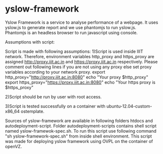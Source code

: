 yslow-framework
===============

Yslow Framework is a service to analyse performance of a webpage. It uses yslow.js to generate report and we use
phantomjs to run yslow.js. Phantomjs is an headless browser to run javascript using console.

Assumptions with script:

Script is made with following assumptions:
1)Script is used inside IIIT network. Therefore, environment variables http_proxy and https_proxy are assigned
http://proxy.iiit.ac.in and https://proxy.iiit.ac.in respectively. Please comment out following lines if you
are not using any proxy else set proxy variables according to your network proxy.
export http_proxy="http://proxy.iiit.ac.in:8080"
echo "Your proxy $http_proxy"
export https_proxy="https://proxy.iiit.ac.in:8080"
echo "Your https proxy is $https_proxy"

2)Script should be run by user with root access.

3)Script is tested successfully on a container with ubuntu-12.04-custom-x86_64 ostemplate.


Sources of yslow-framework are available in following folders htdocs and autodeployment-script.
Folder autodeployment-scripts contains shell script named yslow-framewok-spec.sh. To run this script
use following command "sh yslow-framework-spec.sh" from inside shell environment. This script was
made for deploying yslow framework using OVPL on the container of openVZ. 


